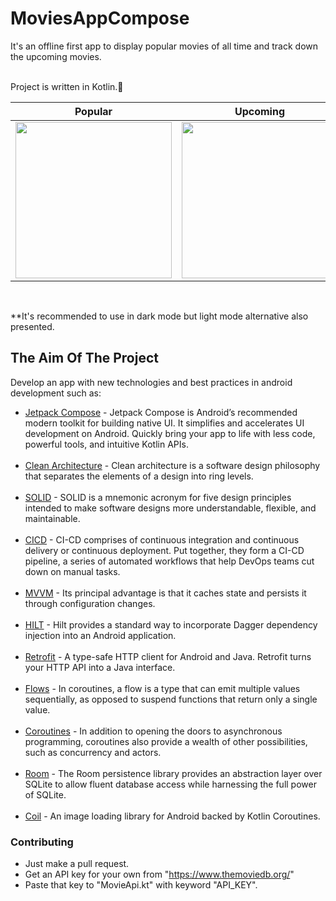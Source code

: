 # MoviesAppCompose

It's an offline first app to display popular movies of all time and track down the upcoming movies.<br>
&nbsp;<br>

Project is written in Kotlin.💯
&nbsp;<br>

| Popular                                                               | Upcoming                                                               | Details                                                               |
|-----------------------------------------------------------------------|------------------------------------------------------------------------|-----------------------------------------------------------------------|
| <img src="screenshots/popular_dark_portrait.jpeg" alt="" width="250"> | <img src="screenshots/upcoming_dark_portrait.jpeg" alt="" width="250"> | <img src="screenshots/details_dark_portrait.jpeg" alt="" width="250"> |
&nbsp;<br>

**It's recommended to use in dark mode but light mode alternative also presented.
&nbsp;<br>

## The Aim Of The Project
Develop an app with new technologies and best practices in android development such as:
- [Jetpack Compose](https://developer.android.com/develop/ui/compose) - Jetpack Compose is Android’s recommended modern toolkit for building native UI. It simplifies and accelerates UI development on Android. Quickly bring your app to life with less code, powerful tools, and intuitive Kotlin APIs.<br>&nbsp;<br>
- [Clean Architecture](https://medium.com/android-dev-hacks/detailed-guide-on-android-clean-architecture-9eab262a9011)  - Clean architecture is a software design philosophy that separates the elements of a design into ring levels.<br>&nbsp;<br>
- [SOLID](https://medium.com/the-android-caf%C3%A9/solid-principles-the-kotlin-way-ff717c0d60da)  - SOLID is a mnemonic acronym for five design principles intended to make software designs more understandable, flexible, and maintainable.<br>&nbsp;<br>
- [CICD](https://resources.github.com/ci-cd/)  - CI-CD comprises of continuous integration and continuous delivery or continuous deployment. Put together, they form a CI-CD pipeline, a series of automated workflows that help DevOps teams cut down on manual tasks.<br>&nbsp;<br>
- [MVVM](https://developer.android.com/topic/libraries/architecture/viewmodel)  - Its principal advantage is that it caches state and persists it through configuration changes.<br>&nbsp;<br>
- [HILT](https://dagger.dev/hilt)  - Hilt provides a standard way to incorporate Dagger dependency injection into an Android application.<br>&nbsp;<br>
- [Retrofit](https://square.github.io/retrofit/)  - A type-safe HTTP client for Android and Java. Retrofit turns your HTTP API into a Java interface.<br>&nbsp;<br>
- [Flows](https://developer.android.com/kotlin/flow)  - In coroutines, a flow is a type that can emit multiple values sequentially, as opposed to suspend functions that return only a single value.<br>&nbsp;<br>
- [Coroutines](https://kotlinlang.org/docs/reference/coroutines-overview.html)  - In addition to opening the doors to asynchronous programming, coroutines also provide a wealth of other possibilities, such as concurrency and actors.<br>&nbsp;<br>
- [Room](https://developer.android.com/training/data-storage/room) - The Room persistence library provides an abstraction layer over SQLite to allow fluent database access while harnessing the full power of SQLite.<br>&nbsp;<br>
- [Coil](https://coil-kt.github.io/coil/) - An image loading library for Android backed by Kotlin Coroutines.
&nbsp;<br>

### Contributing
- Just make a pull request.
- Get an API key for your own from "https://www.themoviedb.org/"
- Paste that key to "MovieApi.kt" with keyword "API_KEY".
